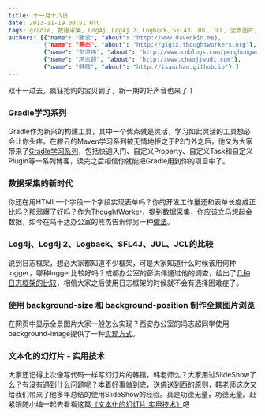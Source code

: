```yaml
---
title: 十一月十八日
date: 2013-11-19 00:51 UTC
tags: gradle, 数据采集, Log4j、Log4j 2、Logback、SFL4J、JUL、JCL, 全景图片, 文本化的幻灯片
authors: [{"name": "滕云", "about": "http://www.davenkin.me},
		  {"name": "熊杰", "about": "http://gigix.thoughtworkers.org"},
		  {"name": "彭洪伟", "about": "http://www.cnblogs.com/penghongwei"},
		  {"name": "冯志超", "about": "http://www.chaojiwudi.com"},
		  {"name": "韩锴", "about": "http://isaachan.github.io"} ]
---
```


双十一过去，疯狂抢购的宝贝到了，新一期的好声音也来了！

### Gradle学习系列
Gradle作为新兴的构建工具，其中一个优点就是灵活，学习如此灵活的工具想必会让你头疼。在滕云的Maven学习系列被无情地拒之于P2门外之后，他又为大家带来了[Gradle学习系列](http://www.davenkin.me/post/2013-11-12/gradle-first-try)，包括快速入门、自定义Property、自定义Task和自定义Plugin等一系列博客，读完之后相信你就能把Gradle用到你的项目中了。

### 数据采集的新时代
你还在用HTML一个字段一个字段实现表单吗？你的开发工作量还和表单长度成正比吗？那弱爆了好吗？作为ThoughtWorker，提到数据采集，你应该立马想起金数据，如今在乌干达办公室的熊杰告诉你另一种[做法](http://gigix.thoughtworkers.org/2013/11/16/new-era-of-data-collecting)。

### Log4j、Log4j 2、Logback、SFL4J、JUL、JCL的比较
说到日志框架，想必大家都知道不少框架，可是大家知道什么时候该用何种logger，哪种logger比较好吗？成都办公室的彭洪伟通过他的调查，给出了[几种日志框架的比较](http://www.cnblogs.com/penghongwei/p/3417179.html)，相信大家之后使用日志框架的时候就不会有选择困难症了。

### 使用 background-size 和 background-position 制作全景图片浏览
在网页中显示全景图片大家一般怎么实现？西安办公室的冯志超同学使用background-image提供了一种[实现方式](http://www.chaojiwudi.com/2013/08/panorama-background-image-scroll-viewer/)。

### 文本化的幻灯片 - 实用技术
大家还记得上次像写代码一样写幻灯片的韩锴，韩老师么？大家用过SlideShow了么？有没有遇到什么问题呢？本着好事做到底，送佛送到西的原则，韩老师这次又给我们带来了他多年总结的使用SlideShow的经验。真是功德无量，功德无量。赶紧跟随小编一起去看看这篇[《文本化的幻灯片 实用技术》](http://isaachan.github.io/blog/2013/08/18/slide-textuality-tips/)吧